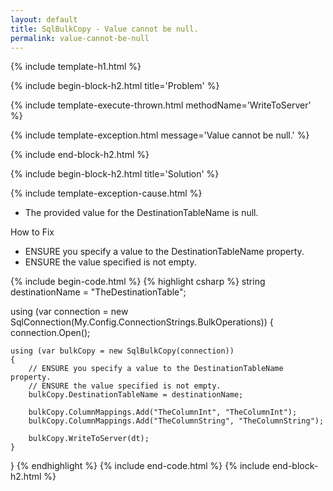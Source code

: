 ```yaml
---
layout: default
title: SqlBulkCopy - Value cannot be null.
permalink: value-cannot-be-null
---
```



{% include template-h1.html %}

{% include begin-block-h2.html title='Problem' %}

{% include template-execute-thrown.html methodName='WriteToServer' %}

{% include template-exception.html message='Value cannot be null.' %}

{% include end-block-h2.html %}

{% include begin-block-h2.html title='Solution' %}

{% include template-exception-cause.html %}

- The provided value for the DestinationTableName is null.

How to Fix

- ENSURE you specify a value to the DestinationTableName property.
- ENSURE the value specified is not empty.

{% include begin-code.html %}
{% highlight csharp %}
string destinationName = "TheDestinationTable";

using (var connection = new SqlConnection(My.Config.ConnectionStrings.BulkOperations))
{
    connection.Open();

    using (var bulkCopy = new SqlBulkCopy(connection))
    {
        // ENSURE you specify a value to the DestinationTableName property.
        // ENSURE the value specified is not empty.
        bulkCopy.DestinationTableName = destinationName;

        bulkCopy.ColumnMappings.Add("TheColumnInt", "TheColumnInt");
        bulkCopy.ColumnMappings.Add("TheColumnString", "TheColumnString");

        bulkCopy.WriteToServer(dt);
    }
}
{% endhighlight %}
{% include end-code.html %}
{% include end-block-h2.html %}
